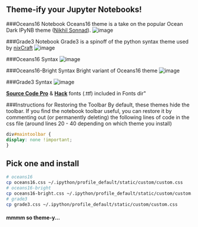 ## Theme-ify your Jupyter Notebooks!

###Oceans16 Notebook
Oceans16 theme is a take on the popular Ocean Dark IPyNB theme ([Nikhil Sonnad](https://github.com/nsonnad/base16-ipython-notebook)).
![image](https://github.com/dunovank/jupyter-themes/blob/master/Screens/oceans16_nb.png?raw=true)

###Grade3 Notebook
Grade3 is a spinoff of the python syntax theme used by [nixCraft](http://www.cyberciti.biz/faq/python-sleep-command-syntax-example/)
![image](https://github.com/dunovank/jupyter-themes/blob/master/Screens/grade3_nb.png?raw=true)

###Oceans16 Syntax
![image](https://github.com/dunovank/jupyter-themes/blob/master/Screens/oceans16.png?raw=true)

###Oceans16-Bright Syntax
Bright variant of Oceans16 theme
![image](https://github.com/dunovank/jupyter-themes/blob/master/Screens/oceans-16-bright.png?raw=true)

###Grade3 Syntax
![image](https://github.com/dunovank/jupyter-themes/blob/master/Screens/grade3.png?raw=true)

[__Source Code Pro__](https://github.com/adobe/Source-Code-Pro) &  [__Hack__](https://github.com/chrissimpkins/Hack) fonts (.ttf) included in Fonts dir"

###Instructions for Restoring the Toolbar
By default, these themes hide the toolbar. If you find the notebook toolbar useful, you can restore it by commenting out (or permanently deleting) the following lines of code in the css file (around lines 20 - 40 depending on which theme you install)

```css
div#maintoolbar {
display: none !important;
}
```

## Pick one and install
```sh
# oceans16
cp oceans16.css ~/.ipython/profile_default/static/custom/custom.css
# oceans16-bright
cp oceans16-bright.css ~/.ipython/profile_default/static/custom/custom.css
# grade3
cp grade3.css ~/.ipython/profile_default/static/custom/custom.css
```
#### mmmm so theme-y...

